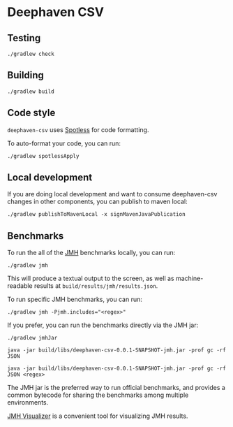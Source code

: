 # Deephaven CSV

## Testing

```shell
./gradlew check
```

## Building

```shell
./gradlew build
```

## Code style

`deephaven-csv` uses [Spotless](https://github.com/diffplug/spotless/tree/main/plugin-gradle) for code formatting.

To auto-format your code, you can run:
```shell
./gradlew spotlessApply
```

## Local development

If you are doing local development and want to consume deephaven-csv changes in other components, you can publish to maven local:

```shell
./gradlew publishToMavenLocal -x signMavenJavaPublication
```

## Benchmarks

To run the all of the [JMH](https://github.com/openjdk/jmh) benchmarks locally, you can run:

```shell
./gradlew jmh
```

This will produce a textual output to the screen, as well as machine-readable results at `build/results/jmh/results.json`.

To run specific JMH benchmarks, you can run:

```shell
./gradlew jmh -Pjmh.includes="<regex>"
```

If you prefer, you can run the benchmarks directly via the JMH jar:

```shell
./gradlew jmhJar
```

```shell
java -jar build/libs/deephaven-csv-0.0.1-SNAPSHOT-jmh.jar -prof gc -rf JSON
```

```shell
java -jar build/libs/deephaven-csv-0.0.1-SNAPSHOT-jmh.jar -prof gc -rf JSON <regex>
```

The JMH jar is the preferred way to run official benchmarks, and provides a common bytecode for sharing the benchmarks
among multiple environments.

[JMH Visualizer](https://github.com/jzillmann/jmh-visualizer) is a convenient tool for visualizing JMH results.

